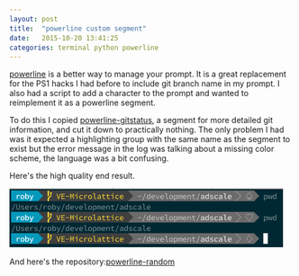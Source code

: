 ```yaml
---
layout: post
title:  "powerline custom segment"
date:   2015-10-20 13:41:25
categories: terminal python powerline
---
```

[powerline]("https://github.com/powerline/powerline") is a better way to manage your prompt. It is a great replacement for the PS1 hacks I had before to include git branch name in my prompt. I also had a script to add a character to the prompt and wanted to reimplement it as a powerline segment.

To do this I copied [powerline-gitstatus]("https://github.com/jaspernbrouwer/powerline-gitstatus"), a segment for more detailed git information, and cut it down to practically nothing. The only problem I had was it expected a highlighting group with the same name as the segment to exist but the error message in the log was talking about a missing color scheme, the language was a bit confusing.

Here's the high quality end result.

![Custom segment](/assets/custom-segment.png)

And here's the repository:[powerline-random]("https://github.com/robobario/powerline-random")
